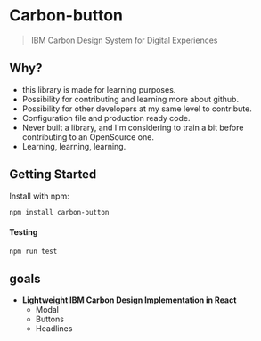 # Carbon-button 

> IBM Carbon Design System for Digital Experiences

## Why?
* this library is made for learning purposes.
* Possibility for contributing and learning more about github.
* Possibility for other developers at my same level to contribute.
* Configuration file and production ready code.
* Never built a library, and I'm considering to train a bit before contributing to an OpenSource one.
* Learning, learning, learning.

## Getting Started
Install with npm:

```sh
npm install carbon-button
```

#### Testing
```sh
npm run test
```

## goals
* **Lightweight IBM Carbon Design Implementation in React**
    * Modal 
    * Buttons
    * Headlines